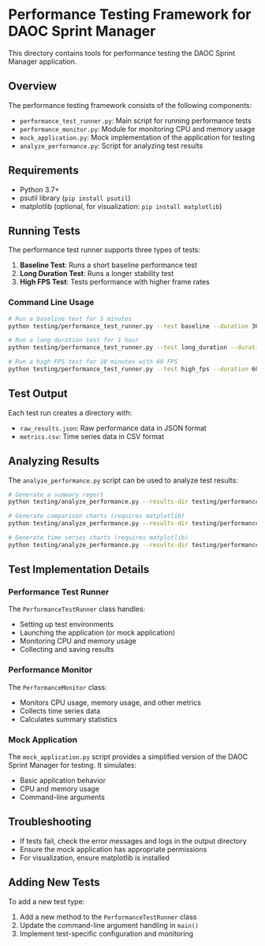 # Performance Testing Framework for DAOC Sprint Manager

This directory contains tools for performance testing the DAOC Sprint Manager application.

## Overview

The performance testing framework consists of the following components:

- `performance_test_runner.py`: Main script for running performance tests
- `performance_monitor.py`: Module for monitoring CPU and memory usage
- `mock_application.py`: Mock implementation of the application for testing
- `analyze_performance.py`: Script for analyzing test results

## Requirements

- Python 3.7+
- psutil library (`pip install psutil`)
- matplotlib (optional, for visualization: `pip install matplotlib`)

## Running Tests

The performance test runner supports three types of tests:

1. **Baseline Test**: Runs a short baseline performance test
2. **Long Duration Test**: Runs a longer stability test
3. **High FPS Test**: Tests performance with higher frame rates

### Command Line Usage

```bash
# Run a baseline test for 5 minutes
python testing/performance_test_runner.py --test baseline --duration 300 --output-dir testing/performance_results/baseline_test

# Run a long duration test for 1 hour
python testing/performance_test_runner.py --test long_duration --duration 3600 --output-dir testing/performance_results/long_test

# Run a high FPS test for 10 minutes with 60 FPS
python testing/performance_test_runner.py --test high_fps --duration 600 --output-dir testing/performance_results/high_fps_test
```

## Test Output

Each test run creates a directory with:

- `raw_results.json`: Raw performance data in JSON format
- `metrics.csv`: Time series data in CSV format

## Analyzing Results

The `analyze_performance.py` script can be used to analyze test results:

```bash
# Generate a summary report
python testing/analyze_performance.py --results-dir testing/performance_results/ --output-file testing/performance_summary.txt

# Generate comparison charts (requires matplotlib)
python testing/analyze_performance.py --results-dir testing/performance_results/ --compare --output-dir testing/performance_charts

# Generate time series charts (requires matplotlib)
python testing/analyze_performance.py --results-dir testing/performance_results/ --time-series --output-dir testing/performance_charts
```

## Test Implementation Details

### Performance Test Runner

The `PerformanceTestRunner` class handles:

- Setting up test environments
- Launching the application (or mock application)
- Monitoring CPU and memory usage
- Collecting and saving results

### Performance Monitor

The `PerformanceMonitor` class:

- Monitors CPU usage, memory usage, and other metrics
- Collects time series data
- Calculates summary statistics

### Mock Application

The `mock_application.py` script provides a simplified version of the DAOC Sprint Manager for testing. It simulates:

- Basic application behavior
- CPU and memory usage
- Command-line arguments

## Troubleshooting

- If tests fail, check the error messages and logs in the output directory
- Ensure the mock application has appropriate permissions
- For visualization, ensure matplotlib is installed

## Adding New Tests

To add a new test type:

1. Add a new method to the `PerformanceTestRunner` class
2. Update the command-line argument handling in `main()`
3. Implement test-specific configuration and monitoring 